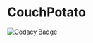# CouchPotato

[![Codacy Badge](https://api.codacy.com/project/badge/Grade/61b9709dcb9f4cb5a3fa18df205b9595)](https://app.codacy.com/gh/CouchPotatoB4/CouchPotato?utm_source=github.com&utm_medium=referral&utm_content=CouchPotatoB4/CouchPotato&utm_campaign=Badge_Grade_Settings)